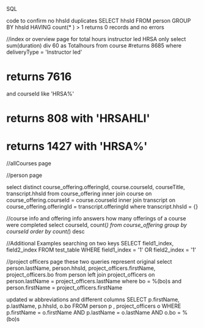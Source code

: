 SQL

code to confirm no hhsId duplicates
SELECT hhsId
FROM person
GROUP BY hhsId
HAVING count(* ) > 1
returns 0 records and no errors


//index or overview page
for total hours instructor led HRSA only
select sum(duration) div 60 as Totalhours
from course
#returns 8685
where deliveryType = 'Instructor led'
# returns 7616
and courseId like 'HRSA%'
# returns 808 with 'HRSAHLI'
# returns 1427 with 'HRSA%'


//allCourses page

//person page

select distinct course_offering.offeringId, course.courseId, courseTitle, transcript.hhsId
from course_offering
inner join course on course_offering.courseId = course.courseId
inner join transcript on course_offering.offeringId = transcript.offeringId
where transcript.hhsId = {}

//course info and offering info
  answers how many offerings of a course were completed
  select courseId, count(*)
  from course_offering
  group by courseId
  order by count(*) desc



//Additional Examples
searching on two keys
SELECT field1_index, field2_index
FROM test_table
WHERE field1_index = '1' OR  field2_index = '1'





//project officers page
these two queries represent
original
select person.lastName, person.hhsId, project_officers.firstName, project_officers.bo
from person
left join project_officers on person.lastName = project_officers.lastName
where bo = %(bo)s and person.firstName = project_officers.firstName

updated w abbreviations and different columns
SELECT p.firstName, p.lastName, p.hhsId, o.bo
FROM person p , project_officers o
WHERE p.firstName = o.firstName
AND p.lastName = o.lastName
AND o.bo = %(bo)s
